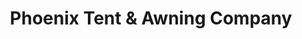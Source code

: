 ---
title: "Phoenix Tent & Awning Company"
url: /phoenix/phoenix-tent-and-awning-company/
shop: wholesale
---
